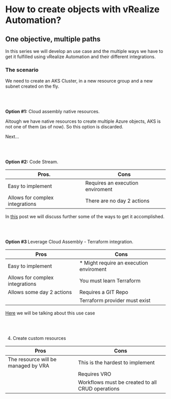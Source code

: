 <H1> How to create objects with vRealize Automation? </H1>

<h2> One objective, multiple paths </h2>
In this series we will develop an use case and the multiple ways we have to get it fulfilled using vRealize Automation and their different integrations. 


<h3>The scenario</h3>
We need to create an AKS Cluster, in a new resource group and a new subnet created on the fly.


<br/><br/>

<b>Option #1:</b> Cloud assembly native resources.

Altough we have native resources to create multiple Azure objects, AKS is not one of them (as of now). So this option is discarded. 

Next...
                
<br/><br/>

<b>Option #2:</b> Code Stream.



|  Pros.    |  Cons     |
|-----------|------------------|
| Easy to implement| Requires an execution enviroment |
|Allows for complex integrations | There are no day 2 actions| 

In <a href= https://github.com/lamaedelanube/lamaedelanube.github.io/blob/main/_posts/2022-03-16-AKS%20con%20CodeStream-1.md>this</a>  post we will discuss further some of the ways to get it accomplished.

<br/><br/>

<b>Option #3 </b> Leverage Cloud Assembly - Terraform integration.

|  Pros |  Cons     |
|-----------|------------------|
| Easy to implement| * Might require an execution enviroment |
|Allows for complex integrations|  You must learn Terraform| 
|Allows some day 2 actions  | Requires a GIT Repo |
|| Terraform provider must exist |

 <a href= https://lamaedelanube.github.io/2022/04/10/Terraform-VRA-Parte1.html>Here</a> we will be talking about this use case

<br/><br/>

4. Create custom resources


|  Pros |  Cons     |
|-----------|------------------|
|The resource will be managed by VRA| This is the hardest to implement|
|| Requires VRO  |
|| Workflows must be created to all CRUD operations |

          
<br/><br/>


